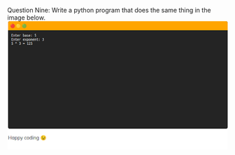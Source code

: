 Question Nine:  Write a python program that does the same thing in the image below.
![question9.png](..%2Fimages%2Fquestion9.png)